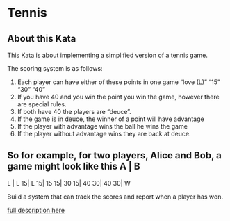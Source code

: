 # Tennis

## About this Kata

This Kata is about implementing a simplified version of a tennis game. 

The scoring system is as follows:

1. Each player can have either of these points in one game “love (L)” “15” “30” “40”
2. If you have 40 and you win the point you win the game, however there are special rules.
3. If both have 40 the players are “deuce”.
4. If the game is in deuce, the winner of a point will have advantage
5. If the player with advantage wins the ball he wins the game
6. If the player without advantage wins they are back at deuce.

So for example, for two players, Alice and Bob, a game might look like this
A | B
-----
L | L
15| L
15| 15
15| 30
15| 40
30| 40
30| W

Build a system that can track the scores and report when a player has won.

[full description here](https://codingdojo.org/kata/Tennis/)